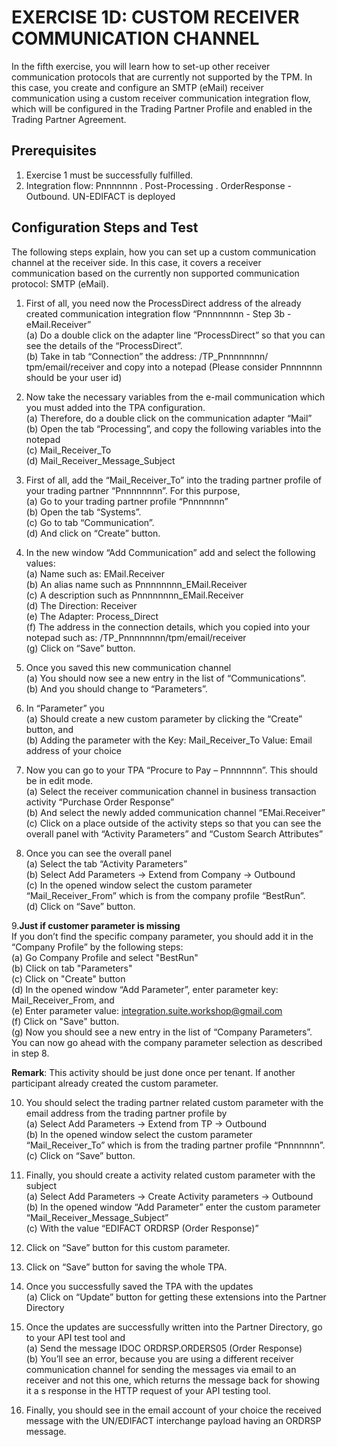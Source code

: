 # **EXERCISE 1D: CUSTOM RECEIVER COMMUNICATION CHANNEL**

In the fifth exercise, you will learn how to set-up other receiver communication protocols that are currently not supported by the TPM. In this case, you create and configure an SMTP (eMail) receiver communication using a custom receiver communication integration flow, which will be configured in the Trading Partner Profile and enabled in the Trading Partner Agreement.

## **Prerequisites**

1.	Exercise 1 must be successfully fulfilled.
2.	Integration flow: Pnnnnnnn . Post-Processing . OrderResponse - Outbound. UN-EDIFACT is deployed

## **Configuration Steps and Test**

The following steps explain, how you can set up a custom communication channel at the receiver side. In this case, it covers a receiver communication based on the currently non supported communication protocol: SMTP (eMail).


1.	First of all, you need now the ProcessDirect address of the already created communication integration flow “Pnnnnnnnn - Step 3b - eMail.Receiver”\
(a)	Do a double click on the adapter line “ProcessDirect” so that you can see the details of the “ProcessDirect”.\
(b)	Take in tab “Connection” the address: /TP_Pnnnnnnnn/ tpm/email/receiver and copy into a notepad (Please consider Pnnnnnnn should be your user id)


2.	Now take the necessary variables from the e-mail communication which you must added into the TPA configuration.\
(a)	Therefore, do a double click on the communication adapter “Mail” \
(b)	Open the tab “Processing”, and copy the following variables into the notepad\
(c)	Mail_Receiver_To\
(d)	Mail_Receiver_Message_Subject


3.	First of all, add the “Mail_Receiver_To” into the trading partner profile of your trading partner “Pnnnnnnnn”. For this purpose, \
(a)	Go to your trading partner profile “Pnnnnnnn”\
(b)	Open the tab “Systems”.\
(c)	Go to tab “Communication”.\
(d)	And click on “Create” button.

4. 	In the new window “Add Communication” add and select the following values:\
(a)	Name such as: EMail.Receiver\
(b)	An alias name such as Pnnnnnnnn_EMail.Receiver\
(c)	A description such as Pnnnnnnnn_EMail.Receiver\
(d)	The Direction: Receiver\
(e)	The Adapter: Process_Direct\
(f)	The address in the connection details, which you copied into your notepad such as: /TP_Pnnnnnnnn/tpm/email/receiver\
(g)	Click on “Save” button.

5.	Once you saved this new communication channel\
(a)	You should now see a new entry in the list of “Communications”.\
(b)	And you should change to “Parameters”.

6.	In “Parameter” you \
(a)	Should create a new custom parameter by clicking the “Create” button, and\
(b)	Adding the parameter with the Key: Mail_Receiver_To Value: Email address of your choice 

7.	Now you can go to your TPA “Procure to Pay – Pnnnnnnn”. This should be in edit mode. \
(a)	Select the receiver communication channel in business transaction activity “Purchase Order Response”\
(b)	And select the newly added communication channel “EMai.Receiver”\
(c)	Click on a place outside of the activity steps so that you can see the overall panel with “Activity Parameters” and “Custom Search Attributes”

8.	Once you can see the overall panel\
(a)	Select the tab “Activity Parameters”\
(b)	Select Add Parameters -> Extend from Company -> Outbound\
(c)	In the opened window select the custom parameter “Mail_Receiver_From” which is from the company profile “BestRun”.\
(d)	Click on “Save” button.

9.**Just if customer parameter is missing**\
If you don’t find the specific company parameter, you should add it in the “Company Profile” by the following steps:\
(a)	Go Company Profile and select "BestRun"\
(b)	Click on tab "Parameters"\
(c)	Click on "Create" button\
(d)	In the opened window “Add Parameter”, enter parameter key: Mail_Receiver_From, and \
(e)	Enter parameter value: integration.suite.workshop@gmail.com\
(f)	Click on "Save" button.\
(g)	Now you should see a new entry in the list of “Company Parameters”. You can now go ahead with the company parameter selection as described in step 8.

**Remark**: This activity should be just done once per tenant. If another participant already created the custom parameter.

10.	You should select the trading partner related custom parameter with the email address from the trading partner profile by\
(a)	Select Add Parameters -> Extend from TP -> Outbound\
(b)	In the opened window select the custom parameter “Mail_Receiver_To” which is from the trading partner profile “Pnnnnnnn”.\
(c)	Click on “Save” button.

11.	Finally, you should create a activity related custom parameter with the subject\
(a)	Select Add Parameters -> Create Activity parameters -> Outbound\
(b)	In the opened window “Add Parameter” enter the custom parameter “Mail_Receiver_Message_Subject”\
(c)	With the value “EDIFACT ORDRSP (Order Response)”

12.	Click on “Save” button for this custom parameter.
    
13.	Click on “Save” button for saving the whole TPA.

14.	Once you successfully saved the TPA with the updates\
(a)	Click on “Update” button for getting these extensions into the Partner Directory

15.	Once the updates are successfully written into the Partner Directory, go to your API test tool and \
(a)	Send the message IDOC ORDRSP.ORDERS05 (Order Response)\
(b)	You’ll see an error, because you are using a different receiver communication channel for sending the messages via email to an receiver and not this one, which returns the message back for showing it a s response in the HTTP request of your API testing tool.


16.	Finally, you should see in the email account of your choice the received message with the UN/EDIFACT interchange payload having an ORDRSP message.


